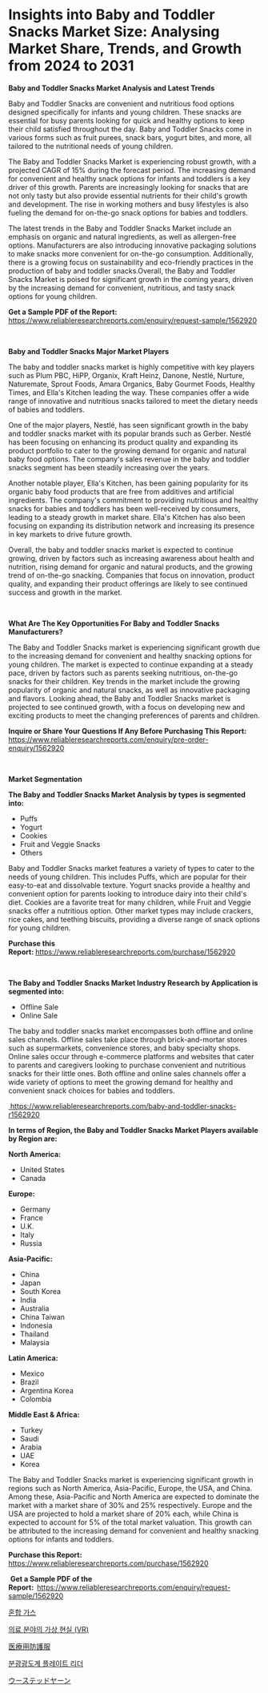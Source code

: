 <p><h1>Insights into Baby and Toddler Snacks Market Size: Analysing Market Share, Trends, and Growth from 2024 to 2031</h1></p><p><strong>Baby and Toddler Snacks Market Analysis and Latest Trends</strong></p>
<p><p>Baby and Toddler Snacks are convenient and nutritious food options designed specifically for infants and young children. These snacks are essential for busy parents looking for quick and healthy options to keep their child satisfied throughout the day. Baby and Toddler Snacks come in various forms such as fruit purees, snack bars, yogurt bites, and more, all tailored to the nutritional needs of young children.</p><p>The Baby and Toddler Snacks Market is experiencing robust growth, with a projected CAGR of 15% during the forecast period. The increasing demand for convenient and healthy snack options for infants and toddlers is a key driver of this growth. Parents are increasingly looking for snacks that are not only tasty but also provide essential nutrients for their child's growth and development. The rise in working mothers and busy lifestyles is also fueling the demand for on-the-go snack options for babies and toddlers.</p><p>The latest trends in the Baby and Toddler Snacks Market include an emphasis on organic and natural ingredients, as well as allergen-free options. Manufacturers are also introducing innovative packaging solutions to make snacks more convenient for on-the-go consumption. Additionally, there is a growing focus on sustainability and eco-friendly practices in the production of baby and toddler snacks.Overall, the Baby and Toddler Snacks Market is poised for significant growth in the coming years, driven by the increasing demand for convenient, nutritious, and tasty snack options for young children.</p></p>
<p><strong>Get a Sample PDF of the Report:&nbsp;</strong> <a href="https://www.reliableresearchreports.com/enquiry/request-sample/1562920">https://www.reliableresearchreports.com/enquiry/request-sample/1562920</a></p>
<p>&nbsp;</p>
<p><strong>Baby and Toddler Snacks Major Market Players</strong></p>
<p><p>The baby and toddler snacks market is highly competitive with key players such as Plum PBC, HiPP, Organix, Kraft Heinz, Danone, Nestlé, Nurture, Naturemate, Sprout Foods, Amara Organics, Baby Gourmet Foods, Healthy Times, and Ella's Kitchen leading the way. These companies offer a wide range of innovative and nutritious snacks tailored to meet the dietary needs of babies and toddlers.</p><p>One of the major players, Nestlé, has seen significant growth in the baby and toddler snacks market with its popular brands such as Gerber. Nestlé has been focusing on enhancing its product quality and expanding its product portfolio to cater to the growing demand for organic and natural baby food options. The company's sales revenue in the baby and toddler snacks segment has been steadily increasing over the years.</p><p>Another notable player, Ella's Kitchen, has been gaining popularity for its organic baby food products that are free from additives and artificial ingredients. The company's commitment to providing nutritious and healthy snacks for babies and toddlers has been well-received by consumers, leading to a steady growth in market share. Ella's Kitchen has also been focusing on expanding its distribution network and increasing its presence in key markets to drive future growth.</p><p>Overall, the baby and toddler snacks market is expected to continue growing, driven by factors such as increasing awareness about health and nutrition, rising demand for organic and natural products, and the growing trend of on-the-go snacking. Companies that focus on innovation, product quality, and expanding their product offerings are likely to see continued success and growth in the market.</p></p>
<p>&nbsp;</p>
<p><strong>What Are The Key Opportunities For Baby and Toddler Snacks Manufacturers?</strong></p>
<p><p>The Baby and Toddler Snacks market is experiencing significant growth due to the increasing demand for convenient and healthy snacking options for young children. The market is expected to continue expanding at a steady pace, driven by factors such as parents seeking nutritious, on-the-go snacks for their children. Key trends in the market include the growing popularity of organic and natural snacks, as well as innovative packaging and flavors. Looking ahead, the Baby and Toddler Snacks market is projected to see continued growth, with a focus on developing new and exciting products to meet the changing preferences of parents and children.</p></p>
<p><strong>Inquire or Share Your Questions If Any Before Purchasing This Report:</strong> <a href="https://www.reliableresearchreports.com/enquiry/pre-order-enquiry/1562920">https://www.reliableresearchreports.com/enquiry/pre-order-enquiry/1562920</a></p>
<p>&nbsp;</p>
<p><strong>Market Segmentation</strong></p>
<p><strong>The Baby and Toddler Snacks Market Analysis by types is segmented into:</strong></p>
<p><ul><li>Puffs</li><li>Yogurt</li><li>Cookies</li><li>Fruit and Veggie Snacks</li><li>Others</li></ul></p>
<p><p>Baby and Toddler Snacks market features a variety of types to cater to the needs of young children. This includes Puffs, which are popular for their easy-to-eat and dissolvable texture. Yogurt snacks provide a healthy and convenient option for parents looking to introduce dairy into their child's diet. Cookies are a favorite treat for many children, while Fruit and Veggie snacks offer a nutritious option. Other market types may include crackers, rice cakes, and teething biscuits, providing a diverse range of snack options for young children.</p></p>
<p><strong>Purchase this Report:&nbsp;</strong><a href="https://www.reliableresearchreports.com/purchase/1562920">https://www.reliableresearchreports.com/purchase/1562920</a></p>
<p>&nbsp;</p>
<p><strong>The Baby and Toddler Snacks Market Industry Research by Application is segmented into:</strong></p>
<p><ul><li>Offline Sale</li><li>Online Sale</li></ul></p>
<p><p>The baby and toddler snacks market encompasses both offline and online sales channels. Offline sales take place through brick-and-mortar stores such as supermarkets, convenience stores, and baby specialty shops. Online sales occur through e-commerce platforms and websites that cater to parents and caregivers looking to purchase convenient and nutritious snacks for their little ones. Both offline and online sales channels offer a wide variety of options to meet the growing demand for healthy and convenient snack choices for babies and toddlers.</p></p>
<p><a href="https://www.reliableresearchreports.com/baby-and-toddler-snacks-r1562920">&nbsp;https://www.reliableresearchreports.com/baby-and-toddler-snacks-r1562920</a></p>
<p><strong>In terms of Region, the Baby and Toddler Snacks Market Players available by Region are:</strong></p>
<p>
    <p> <strong> North America: </strong>
        <ul>
            <li>United States</li>
            <li>Canada</li>
        </ul>
        </p> 
    <p> <strong> Europe: </strong>
        <ul>
            <li>Germany</li>
            <li>France</li>
            <li>U.K.</li>
            <li>Italy</li>
            <li>Russia</li>
        </ul>
        </p> 
    <p> <strong> Asia-Pacific: </strong>
        <ul>
            <li>China</li>
            <li>Japan</li>
            <li>South Korea</li>
            <li>India</li>
            <li>Australia</li>
            <li>China Taiwan</li>
            <li>Indonesia</li>
            <li>Thailand</li>
            <li>Malaysia</li>
        </ul>
        </p> 
    <p> <strong> Latin America: </strong>
        <ul>
            <li>Mexico</li>
            <li>Brazil</li>
            <li>Argentina Korea</li>
            <li>Colombia</li>
        </ul>
        </p> 
    <p> <strong> Middle East & Africa: </strong>
        <ul>
            <li>Turkey</li>
            <li>Saudi</li>
            <li>Arabia</li>
            <li>UAE</li>
            <li>Korea</li>
        </ul>
    </p>
    </p>
<p><p>The Baby and Toddler Snacks market is experiencing significant growth in regions such as North America, Asia-Pacific, Europe, the USA, and China. Among these, Asia-Pacific and North America are expected to dominate the market with a market share of 30% and 25% respectively. Europe and the USA are projected to hold a market share of 20% each, while China is expected to account for 5% of the total market valuation. This growth can be attributed to the increasing demand for convenient and healthy snacking options for infants and toddlers.</p></p>
<p><strong>Purchase this Report: </strong><a href="https://www.reliableresearchreports.com/purchase/1562920">https://www.reliableresearchreports.com/purchase/1562920</a></p>
<p>&nbsp;<strong>Get a Sample PDF of the Report:&nbsp;&nbsp;</strong><a href="https://www.reliableresearchreports.com/enquiry/request-sample/1562920">https://www.reliableresearchreports.com/enquiry/request-sample/1562920</a></p>
<p><strong></strong></p>
<p><p><a href="https://medium.com/@hugofirst44/%ED%98%BC%ED%95%A9-%EA%B0%80%EC%8A%A4-%EC%8B%9C%EC%9E%A5-%EA%B7%9C%EB%AA%A8-%EB%B0%8F-%EC%8B%9C%EC%9E%A5-%EB%8F%99%ED%96%A5-%EC%82%B0%EC%97%85-%EC%A0%84%EC%B2%B4-%EA%B0%9C%EC%9A%94-2024%EB%85%84%EB%B6%80%ED%84%B0-2031%EB%85%84%EA%B9%8C%EC%A7%80-0dea55c2ec3f">혼합 가스</a></p><p><a href="https://github.com/lkwggful07722/Market-Research-Report-List-1/blob/main/368654817991.md">의료 분야의 가상 현실 (VR)</a></p><p><a href="https://medium.com/@anabelavenport7854/%E5%8C%BB%E7%99%82%E7%94%A8%E3%83%8F%E3%82%B6%E3%83%BC%E3%83%89%E3%82%B9%E3%83%BC%E3%83%84%E5%B8%82%E5%A0%B4%E3%81%AF-%E5%B8%82%E5%A0%B4%E3%82%B7%E3%82%A7%E3%82%A2-%E5%B8%82%E5%A0%B4%E3%83%88%E3%83%AC%E3%83%B3%E3%83%89-%E5%B8%82%E5%A0%B4%E6%88%90%E9%95%B7%E3%81%AB%E9%96%A2%E3%81%99%E3%82%8B%E6%83%85%E5%A0%B1%E3%82%92%E6%8F%90%E4%BE%9B%E3%81%97%E3%81%BE%E3%81%99-322d5307d020">医療用防護服</a></p><p><a href="https://medium.com/@maksymilianbaran1901/%EB%B6%84%EA%B4%91%EA%B4%91%EB%8F%84-%ED%94%8C%EB%A0%88%EC%9D%B4%ED%8A%B8-%EB%A6%AC%EB%8D%94-%EC%8B%9C%EC%9E%A5-%EA%B7%9C%EB%AA%A8-%EB%B0%8F-%EC%8B%9C%EC%9E%A5-%EB%8F%99%ED%96%A5-%EC%99%84%EC%A0%84%ED%95%9C-%EC%82%B0%EC%97%85-%EA%B0%9C%EC%9A%94-2024%EB%85%84%EB%B6%80%ED%84%B0-2031%EB%85%84-369859c60e33">분광광도계 플레이트 리더</a></p><p><a href="https://github.com/ycmtqqhvk3273/Market-Research-Report-List-1/blob/main/826776719490.md">ウーステッドヤーン</a></p></p>